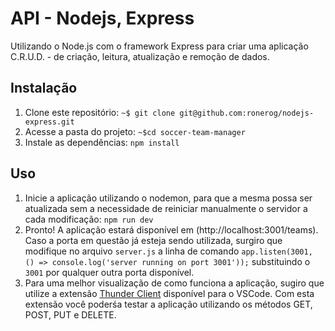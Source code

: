 # API - Nodejs, Express

Utilizando o Node.js com o framework Express para criar uma aplicação C.R.U.D. - de criação, leitura, atualização e remoção de dados.

## Instalação

1. Clone este repositório:
`~$ git clone git@github.com:ronerog/nodejs-express.git`
2. Acesse a pasta do projeto:
`~$cd soccer-team-manager`
3. Instale as dependências:
`npm install`

## Uso

1. Inicie a aplicação utilizando o nodemon, para que a mesma possa ser atualizada sem a necessidade de reiniciar manualmente o servidor a cada modificação:
`npm run dev`
2. Pronto! A aplicação estará disponível em (http://localhost:3001/teams). Caso a porta em questão já esteja sendo utilizada, surgiro que modifique no arquivo `server.js` a linha de comando `app.listen(3001, () => console.log('server running on port 3001'));` substituindo o `3001` por qualquer outra porta disponível.
3. Para uma melhor visualização de como funciona a aplicação, sugiro que utilize a extensão [Thunder Client](https://www.thunderclient.com/) disponível para o VSCode.
Com esta extensão você poderśa testar a aplicação utilizando os métodos GET, POST, PUT e DELETE.
